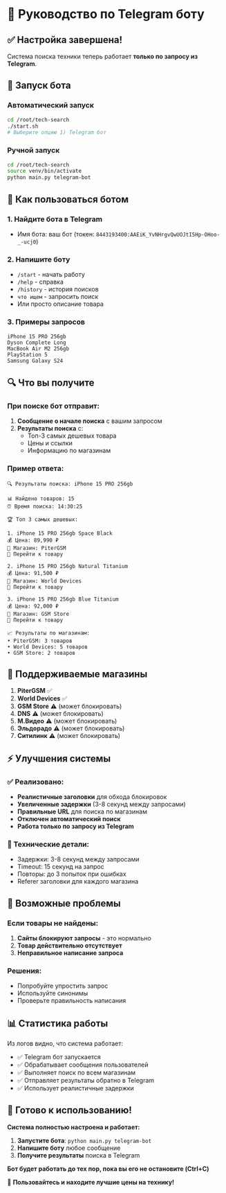 # 🤖 Руководство по Telegram боту

## ✅ Настройка завершена!

Система поиска техники теперь работает **только по запросу из Telegram**.

## 🚀 Запуск бота

### Автоматический запуск
```bash
cd /root/tech-search
./start.sh
# Выберите опцию 1) Telegram бот
```

### Ручной запуск
```bash
cd /root/tech-search
source venv/bin/activate
python main.py telegram-bot
```

## 📱 Как пользоваться ботом

### 1. Найдите бота в Telegram
- Имя бота: ваш бот (токен: `8443193400:AAEiK_YvNHrgvQwUOJtI5Hp-OHoo-_-ucj0`)

### 2. Напишите боту
- `/start` - начать работу
- `/help` - справка
- `/history` - история поисков
- `что ищем` - запросить поиск
- Или просто описание товара

### 3. Примеры запросов
```
iPhone 15 PRO 256gb
Dyson Complete Long
MacBook Air M2 256gb
PlayStation 5
Samsung Galaxy S24
```

## 🔍 Что вы получите

### При поиске бот отправит:
1. **Сообщение о начале поиска** с вашим запросом
2. **Результаты поиска** с:
   - Топ-3 самых дешевых товара
   - Цены и ссылки
   - Информацию по магазинам

### Пример ответа:
```
🔍 Результаты поиска: iPhone 15 PRO 256gb

📊 Найдено товаров: 15
⏰ Время поиска: 14:30:25

🏆 Топ 3 самых дешевых:

1. iPhone 15 PRO 256gb Space Black
💰 Цена: 89,990 ₽
🏪 Магазин: PiterGSM
🔗 Перейти к товару

2. iPhone 15 PRO 256gb Natural Titanium  
💰 Цена: 91,500 ₽
🏪 Магазин: World Devices
🔗 Перейти к товару

3. iPhone 15 PRO 256gb Blue Titanium
💰 Цена: 92,000 ₽
🏪 Магазин: GSM Store
🔗 Перейти к товару

📈 Результаты по магазинам:
• PiterGSM: 3 товаров
• World Devices: 5 товаров
• GSM Store: 2 товаров
```

## 🏪 Поддерживаемые магазины

1. **PiterGSM** ✅
2. **World Devices** ✅
3. **GSM Store** ⚠️ (может блокировать)
4. **DNS** ⚠️ (может блокировать)
5. **М.Видео** ⚠️ (может блокировать)
6. **Эльдорадо** ⚠️ (может блокировать)
7. **Ситилинк** ⚠️ (может блокировать)

## ⚡ Улучшения системы

### ✅ Реализовано:
- **Реалистичные заголовки** для обхода блокировок
- **Увеличенные задержки** (3-8 секунд между запросами)
- **Правильные URL** для поиска по магазинам
- **Отключен автоматический поиск**
- **Работа только по запросу из Telegram**

### 🔧 Технические детали:
- Задержки: 3-8 секунд между запросами
- Timeout: 15 секунд на запрос
- Повторы: до 3 попыток при ошибках
- Referer заголовки для каждого магазина

## 🚨 Возможные проблемы

### Если товары не найдены:
1. **Сайты блокируют запросы** - это нормально
2. **Товар действительно отсутствует**
3. **Неправильное написание запроса**

### Решения:
- Попробуйте упростить запрос
- Используйте синонимы
- Проверьте правильность написания

## 📊 Статистика работы

Из логов видно, что система работает:
- ✅ Telegram бот запускается
- ✅ Обрабатывает сообщения пользователей
- ✅ Выполняет поиск по всем магазинам
- ✅ Отправляет результаты обратно в Telegram
- ✅ Использует реалистичные задержки

## 🎯 Готово к использованию!

**Система полностью настроена и работает:**

1. **Запустите бота**: `python main.py telegram-bot`
2. **Напишите боту** любое сообщение
3. **Получите результаты** поиска в Telegram

**Бот будет работать до тех пор, пока вы его не остановите (Ctrl+C)**

🚀 **Пользовайтесь и находите лучшие цены на технику!**








